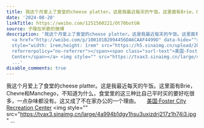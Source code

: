 ```yaml
---
title: 我这个月爱上了食堂的cheese platter。这是我最近每天的午饭。这里面有Brie，Chevre和Manchego，不知道为什么，食堂里的这三种比自己平时买的要好吃很多，一点杂...
date: '2024-08-20'
linkTitle: https://weibo.com/1251560221/Ot70botGN
source: 子陵在听歌的微博
description: '我这个月爱上了食堂的cheese platter。这是我最近每天的午饭。这里面有Brie，Chevre和Manchego，不知道为什么，食堂里的这三种比自己平时买的要好吃很多，一点杂味都没有。这又成了不在家办公的一个理由。
  <a href="http://weibo.com/p/100101B2094456DA6CAAF4499D" data-hide=""><span class="url-icon"><img
  style="width: 1rem;height: 1rem" src="https://h5.sinaimg.cn/upload/2015/09/25/3/timeline_card_small_location_default.png"
  referrerpolicy="no-referrer"></span><span class="surl-text">美国·Foster City Recreation
  Center</span></a> <img style="" src="https://tvax3.sinaimg.cn/large/4a994b1dgy1hsu3uxizdrj217z1h74i3.jpg"
  ...'
disable_comments: true
---
```

我这个月爱上了食堂的cheese platter。这是我最近每天的午饭。这里面有Brie，Chevre和Manchego，不知道为什么，食堂里的这三种比自己平时买的要好吃很多，一点杂味都没有。这又成了不在家办公的一个理由。 <a href="http://weibo.com/p/100101B2094456DA6CAAF4499D" data-hide=""><span class="url-icon"><img style="width: 1rem;height: 1rem" src="https://h5.sinaimg.cn/upload/2015/09/25/3/timeline_card_small_location_default.png" referrerpolicy="no-referrer"></span><span class="surl-text">美国·Foster City Recreation Center</span></a> <img style="" src="https://tvax3.sinaimg.cn/large/4a994b1dgy1hsu3uxizdrj217z1h74i3.jpg" ...